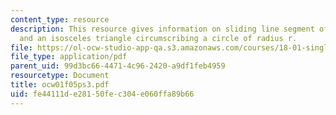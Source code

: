 ```yaml
---
content_type: resource
description: This resource gives information on sliding line segment of length c,
  and an isosceles triangle circumscribing a circle of radius r.
file: https://ol-ocw-studio-app-qa.s3.amazonaws.com/courses/18-01-single-variable-calculus-fall-2005/fe44111de28150fec304e060ffa89b66_ocw01f05ps3.pdf
file_type: application/pdf
parent_uid: 99d3bc66-4471-4c96-2420-a9df1feb4959
resourcetype: Document
title: ocw01f05ps3.pdf
uid: fe44111d-e281-50fe-c304-e060ffa89b66
---
```

